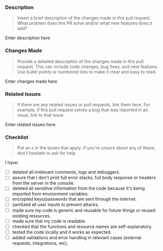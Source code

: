 ### Description
> Insert a brief description of the changes made in this pull request. What problem does this PR solve and/or what new features does it add?

Enter description here

### Changes Made
> Provide a detailed description of the changes made in this pull request. This can include code changes, bug fixes, and new features. Use bullet points or numbered lists to make it clear and easy to read.

Enter changes made here

### Related Issues
> If there are any related issues or pull requests, link them here. For example, if this pull request solves a bug that was reported in an issue, link to that issue.

Enter related issues here

### Checklist
> Put an x in the boxes that apply. If you're unsure about any of these, don't hesitate to ask for help.

I have:
- [ ] deleted all irrelevant comments, logs and debuggers.
- [ ] assure that I don't print full error stacks, full body response or headers from the server in the console.
- [ ] deleted all sensitive information from the code because it's being imported from environment variables.
- [ ] encrypted keys/passwords that are sent through the internet.
- [ ] sanitized all user inputs to prevent attacks.
- [ ] made sure my code is generic and reusable for future things or reused existing resources.
- [ ] made sure that my code is readable.
- [ ] checked that the functions and resource names are self-explanatory.
- [ ] tested the code locally and it works as expected.
- [ ] added validations and error handling in relevant cases (external requests, integrations, etc).
